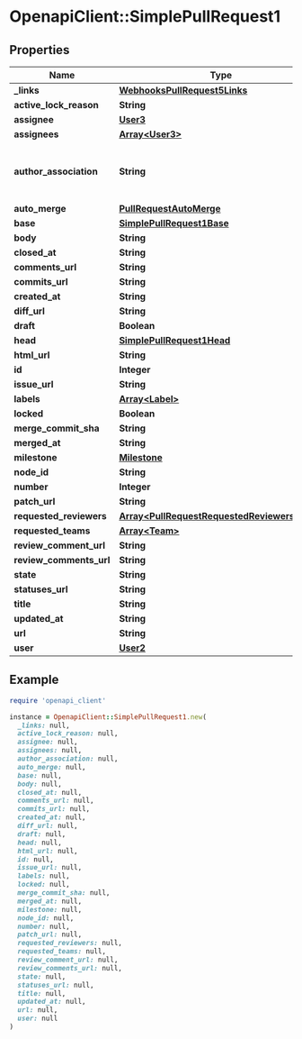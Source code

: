# OpenapiClient::SimplePullRequest1

## Properties

| Name | Type | Description | Notes |
| ---- | ---- | ----------- | ----- |
| **_links** | [**WebhooksPullRequest5Links**](WebhooksPullRequest5Links.md) |  |  |
| **active_lock_reason** | **String** |  |  |
| **assignee** | [**User3**](User3.md) |  |  |
| **assignees** | [**Array&lt;User3&gt;**](User3.md) |  |  |
| **author_association** | **String** | How the author is associated with the repository. |  |
| **auto_merge** | [**PullRequestAutoMerge**](PullRequestAutoMerge.md) |  |  |
| **base** | [**SimplePullRequest1Base**](SimplePullRequest1Base.md) |  |  |
| **body** | **String** |  |  |
| **closed_at** | **String** |  |  |
| **comments_url** | **String** |  |  |
| **commits_url** | **String** |  |  |
| **created_at** | **String** |  |  |
| **diff_url** | **String** |  |  |
| **draft** | **Boolean** |  |  |
| **head** | [**SimplePullRequest1Head**](SimplePullRequest1Head.md) |  |  |
| **html_url** | **String** |  |  |
| **id** | **Integer** |  |  |
| **issue_url** | **String** |  |  |
| **labels** | [**Array&lt;Label&gt;**](Label.md) |  |  |
| **locked** | **Boolean** |  |  |
| **merge_commit_sha** | **String** |  |  |
| **merged_at** | **String** |  |  |
| **milestone** | [**Milestone**](Milestone.md) |  |  |
| **node_id** | **String** |  |  |
| **number** | **Integer** |  |  |
| **patch_url** | **String** |  |  |
| **requested_reviewers** | [**Array&lt;PullRequestRequestedReviewersInner&gt;**](PullRequestRequestedReviewersInner.md) |  |  |
| **requested_teams** | [**Array&lt;Team&gt;**](Team.md) |  |  |
| **review_comment_url** | **String** |  |  |
| **review_comments_url** | **String** |  |  |
| **state** | **String** |  |  |
| **statuses_url** | **String** |  |  |
| **title** | **String** |  |  |
| **updated_at** | **String** |  |  |
| **url** | **String** |  |  |
| **user** | [**User2**](User2.md) |  |  |

## Example

```ruby
require 'openapi_client'

instance = OpenapiClient::SimplePullRequest1.new(
  _links: null,
  active_lock_reason: null,
  assignee: null,
  assignees: null,
  author_association: null,
  auto_merge: null,
  base: null,
  body: null,
  closed_at: null,
  comments_url: null,
  commits_url: null,
  created_at: null,
  diff_url: null,
  draft: null,
  head: null,
  html_url: null,
  id: null,
  issue_url: null,
  labels: null,
  locked: null,
  merge_commit_sha: null,
  merged_at: null,
  milestone: null,
  node_id: null,
  number: null,
  patch_url: null,
  requested_reviewers: null,
  requested_teams: null,
  review_comment_url: null,
  review_comments_url: null,
  state: null,
  statuses_url: null,
  title: null,
  updated_at: null,
  url: null,
  user: null
)
```

